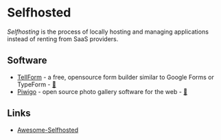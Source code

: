 # Selfhosted

<dfn>Selfhosting</dfn> is the process of locally hosting and managing applications instead of renting from SaaS providers.

## Software

-   [TellForm](https://tellform.com/) - a free, opensource form builder similar to Google Forms or TypeForm - [🐙](https://github.com/tellform/tellform)
-   [Piwigo](https://piwigo.org/) - open source photo gallery software for the web - [🐙](https://github.com/Piwigo)

## Links

-   [Awesome-Selfhosted](https://github.com/Kickball/awesome-selfhosted)
